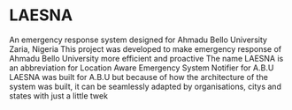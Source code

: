 # LAESNA
An emergency response system designed for Ahmadu Bello University Zaria, Nigeria
This project was developed to make emergency response of Ahmadu Bello University more efficient and proactive
The name LAESNA is an abbreviation for Location Aware Emergency System Notifier for A.B.U
LAESNA was built for A.B.U but because of how the architecture of the system was built, it can be seamlessly adapted by organisations, citys and states with just a little twek
